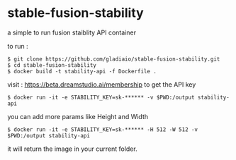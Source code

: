 # stable-fusion-stability

a simple to run fusion staiblity API container

to run :

````
$ git clone https://github.com/gladiaio/stable-fusion-stability.git
$ cd stable-fusion-stability 
$ docker build -t stability-api -f Dockerfile .
````
visit : https://beta.dreamstudio.ai/membership to get the API key
````
$ docker run -it -e STABILITY_KEY=sk-****** -v $PWD:/output stability-api
````

you can add more params like Height and Width
````
$ docker run -it -e STABILITY_KEY=sk-****** -H 512 -W 512 -v $PWD:/output stability-api
````

it will return the image in your current folder.
